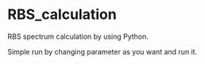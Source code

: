 # RBS_calculation
RBS spectrum calculation by using Python.

Simple run by changing parameter as you want and run it.
